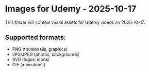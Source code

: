 # Images for Udemy - 2025-10-17

This folder will contain visual assets for Udemy videos on 2025-10-17.

## Supported formats:
- PNG (thumbnails, graphics)
- JPG/JPEG (photos, backgrounds)
- SVG (logos, icons)
- GIF (animations)
